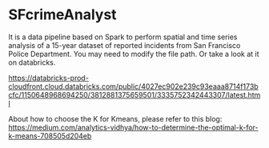 # SFcrimeAnalyst
It is a data pipeline based on Spark to perform spatial and time series analysis of a 15-year dataset of reported incidents from San Francisco Police Department.
You may need to modify the file path. Or take a look at it on databricks.

https://databricks-prod-cloudfront.cloud.databricks.com/public/4027ec902e239c93eaaa8714f173bcfc/1150648968694250/3812881375659501/3335752342443307/latest.html


About how to choose the K for Kmeans, please refer to this blog:
https://medium.com/analytics-vidhya/how-to-determine-the-optimal-k-for-k-means-708505d204eb


